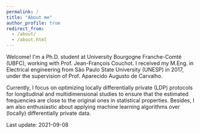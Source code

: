 ```yaml
---
permalink: /
title: "About me"
author_profile: true
redirect_from: 
  - /about/
  - /about.html
---
```


Welcome! I'm a Ph.D. student at University Bourgogne Franche-Comté (UBFC), working with Prof. Jean-François Couchot. I received my M.Eng. in Electrical engineering from São Paulo State University (UNESP) in 2017, under the supervision of Prof. Aparecido Augusto de Carvalho.

Currently, I focus on optimizing locally differentially private (LDP) protocols for longitudinal and multidimensional studies to ensure that the estimated frequencies are close to the original ones in statistical properties. Besides, I am also enthusiastic about applying machine learning algorithms over (locally) differentially private data.

Last update: 2021-09-08
